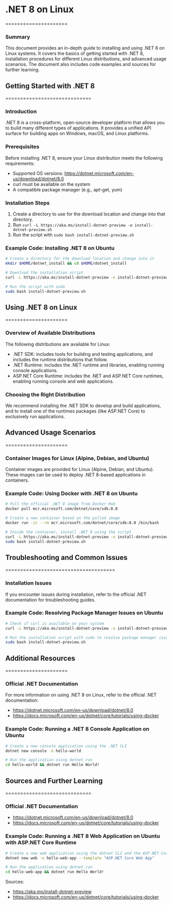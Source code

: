 # .NET 8 on Linux
=====================

### Summary

This document provides an in-depth guide to installing and using .NET 8 on Linux systems. It covers the basics of getting started with .NET 8, installation procedures for different Linux distributions, and advanced usage scenarios. The document also includes code examples and sources for further learning.

## Getting Started with .NET 8
=============================

### Introduction

.NET 8 is a cross-platform, open-source developer platform that allows you to build many different types of applications. It provides a unified API surface for building apps on Windows, macOS, and Linux platforms.

### Prerequisites

Before installing .NET 8, ensure your Linux distribution meets the following requirements:

*   Supported OS versions: <https://dotnet.microsoft.com/en-us/download/dotnet/8.0>
*   curl must be available on the system
*   A compatible package manager (e.g., apt-get, yum)

### Installation Steps

1.  Create a directory to use for the download location and change into that directory.
2.  Run `curl -L https://aka.ms/install-dotnet-preview -o install-dotnet-preview.sh`
3.  Run the script with `sudo bash install-dotnet-preview.sh`

### Example Code: Installing .NET 8 on Ubuntu

```bash
# Create a directory for the download location and change into it
mkdir $HOME/dotnet_install && cd $HOME/dotnet_install

# Download the installation script
curl -L https://aka.ms/install-dotnet-preview -o install-dotnet-preview.sh

# Run the script with sudo
sudo bash install-dotnet-preview.sh
```

## Using .NET 8 on Linux
=====================

### Overview of Available Distributions

The following distributions are available for Linux:

*   .NET SDK: includes tools for building and testing applications, and includes the runtime distributions that follow.
*   .NET Runtime: includes the .NET runtime and libraries, enabling running console applications.
*   ASP.NET Core Runtime: includes the .NET and ASP.NET Core runtimes, enabling running console and web applications.

### Choosing the Right Distribution

We recommend installing the .NET SDK to develop and build applications, and to install one of the runtimes packages (like ASP.NET Core) to exclusively run applications.

## Advanced Usage Scenarios
=====================

### Container Images for Linux (Alpine, Debian, and Ubuntu)

Container images are provided for Linux (Alpine, Debian, and Ubuntu). These images can be used to deploy .NET 8-based applications in containers.

### Example Code: Using Docker with .NET 8 on Ubuntu

```bash
# Pull the official .NET 8 image from Docker Hub
docker pull mcr.microsoft.com/dotnet/core/sdk:8.0

# Create a new container based on the pulled image
docker run -it --rm mcr.microsoft.com/dotnet/core/sdk:8.0 /bin/bash

# Inside the container, install .NET 8 using the script
curl -L https://aka.ms/install-dotnet-preview -o install-dotnet-preview.sh
sudo bash install-dotnet-preview.sh
```

## Troubleshooting and Common Issues
=====================================

### Installation Issues

If you encounter issues during installation, refer to the official .NET documentation for troubleshooting guides.

### Example Code: Resolving Package Manager Issues on Ubuntu

```bash
# Check if curl is available on your system
curl -L https://aka.ms/install-dotnet-preview -o install-dotnet-preview.sh || echo "curl not found"

# Run the installation script with sudo to resolve package manager issues
sudo bash install-dotnet-preview.sh
```

## Additional Resources
=====================

### Official .NET Documentation

For more information on using .NET 8 on Linux, refer to the official .NET documentation:

*   <https://dotnet.microsoft.com/en-us/download/dotnet/8.0>
*   <https://docs.microsoft.com/en-us/dotnet/core/tutorials/using-docker>

### Example Code: Running a .NET 8 Console Application on Ubuntu

```bash
# Create a new console application using the .NET CLI
dotnet new console -o hello-world

# Run the application using dotnet run
cd hello-world && dotnet run Hello World!
```

## Sources and Further Learning
=============================

### Official .NET Documentation

*   <https://dotnet.microsoft.com/en-us/download/dotnet/8.0>
*   <https://docs.microsoft.com/en-us/dotnet/core/tutorials/using-docker>

### Example Code: Running a .NET 8 Web Application on Ubuntu with ASP.NET Core Runtime

```bash
# Create a new web application using the dotnet CLI and the ASP.NET Core template
dotnet new web -o hello-web-app --template "ASP.NET Core Web App"

# Run the application using dotnet run
cd hello-web-app && dotnet run Hello World!
```

Sources:

*   <https://aka.ms/install-dotnet-preview>
*   <https://docs.microsoft.com/en-us/dotnet/core/tutorials/using-docker>